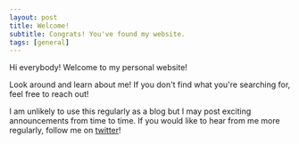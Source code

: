 ```yaml
---
layout: post
title: Welcome!
subtitle: Congrats! You've found my website.
tags: [general]
---
```


Hi everybody! Welcome to my personal website!

Look around and learn about me! If you don't find what you're searching for, feel free to reach out! 

I am unlikely to use this regularly as a blog but I may post exciting announcements from time to time. 
If you would like to hear from me more regularly, follow me on [twitter](https://www.twitter.com/dpseidel)!